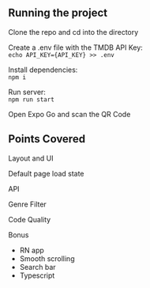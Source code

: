 ## Running the project

Clone the repo and cd into the directory

Create a .env file with the TMDB API Key:<br>
`echo API_KEY={API_KEY} >> .env`

Install dependencies:<br>
`npm i`

Run server:<br>
`npm run start`

Open Expo Go and scan the QR Code<br>

## Points Covered

Layout and UI

Default page load state

API

Genre Filter

Code Quality

Bonus
- RN app
- Smooth scrolling
- Search bar
- Typescript